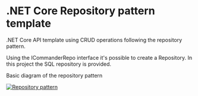 # .NET Core Repository pattern template

.NET Core API template using CRUD operations following the repository pattern.

Using the ICommanderRepo interface it's possible to create a Repository. In this project the SQL repository is provided.


Basic diagram of the repository pattern




 [![Repository pattern](https://www.codecompiled.com/wp-content/uploads/2015/07/REPOSITORY-PATTERN-1.png)](https://www.codecompiled.com/wp-content/uploads/2015/07/REPOSITORY-PATTERN-1.png)
